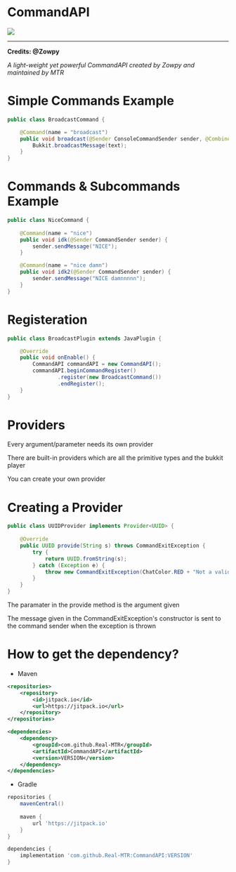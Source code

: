 # CommandAPI
[![](https://jitpack.io/v/Real-MTR/CommandAPI.svg)](https://jitpack.io/#Real-MTR/CommandAPI)
****
**Credits: @Zowpy**

_A light-weight yet powerful CommandAPI created by Zowpy and maintained by MTR_

# Simple Commands Example

```java
public class BroadcastCommand {

    @Command(name = "broadcast")
    public void broadcast(@Sender ConsoleCommandSender sender, @Combined String text) {
        Bukkit.broadcastMessage(text);
    }
}
```

# Commands & Subcommands Example
```java
public class NiceCommand {
    
    @Command(name = "nice")
    public void idk(@Sender CommandSender sender) {
        sender.sendMessage("NICE");
    }

    @Command(name = "nice damn")
    public void idk2(@Sender CommandSender sender) {
        sender.sendMessage("NICE damnnnnn");
    }
}
```

# Registeration

```java
public class BroadcastPlugin extends JavaPlugin {

    @Override
    public void onEnable() {
        CommandAPI commandAPI = new CommandAPI();
        commandAPI.beginCommandRegister()
                .register(new BroadcastCommand())
                .endRegister();
    }
}
```

# Providers

Every argument/parameter needs its own provider

There are built-in providers which are all the primitive types and the bukkit player

You can create your own provider

# Creating a Provider

```java
public class UUIDProvider implements Provider<UUID> {
    
    @Override
    public UUID provide(String s) throws CommandExitException {
        try {
            return UUID.fromString(s);
        } catch (Exception e) {
            throw new CommandExitException(ChatColor.RED + "Not a valid uuid");
        }
    }
}
```

The paramater in the provide method is the argument given

The message given in the CommandExitException's constructor is sent to the command sender when the exception is thrown

# How to get the dependency?
- Maven
```xml
<repositories>
    <repository>
        <id>jitpack.io</id>
        <url>https://jitpack.io</url>
    </repository>
</repositories>
```
```xml
<dependencies>
    <dependency>
        <groupId>com.github.Real-MTR</groupId>
        <artifactId>CommandAPI</artifactId>
        <version>VERSION</version>
    </dependency>
</dependencies>
```
- Gradle
```groovy
repositories {
    mavenCentral()
    
    maven { 
        url 'https://jitpack.io'
    }
}

dependencies {
    implementation 'com.github.Real-MTR:CommandAPI:VERSION'
}
```